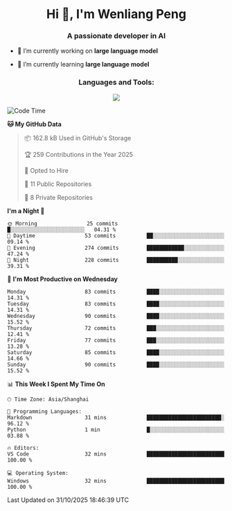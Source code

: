 <h1 align="center">Hi 👋, I'm Wenliang Peng</h1>
<h3 align="center">A passionate developer in AI</h3>

- 🔭 I’m currently working on **large language model**

- 🌱 I’m currently learning **large language model**

<!-- <h3 align="left">Connect with me:</h3> -->
<!-- <p align="left">
</p> -->

<h3 align="center">Languages and Tools:</h3>
<p align="center">
  <a href="https://skillicons.dev">
    <img src="https://skillicons.dev/icons?i=cpp,ros,docker,azure,git,linux,py,pytorch,cmake,githubactions,powershell,md&perline=6" />
  </a>
</p>


<!-- <p><img align="center" src="https://github-readme-stats.vercel.app/api/top-langs?username=bpwl0121&show_icons=true&locale=en&layout=compact" alt="bpwl0121" /></p> -->

<!-- <p><img align="center" src="https://github-readme-streak-stats.herokuapp.com/?user=bpwl0121&" alt="bpwl0121" /></p> -->

<!--START_SECTION:waka-->
![Code Time](http://img.shields.io/badge/Code%20Time-462%20hrs%2044%20mins-blue)

**🐱 My GitHub Data** 

> 📦 162.8 kB Used in GitHub's Storage 
 > 
> 🏆 259 Contributions in the Year 2025
 > 
> 💼 Opted to Hire
 > 
> 📜 11 Public Repositories 
 > 
> 🔑 8 Private Repositories 
 > 
**I'm a Night 🦉** 

```text
🌞 Morning                25 commits          █░░░░░░░░░░░░░░░░░░░░░░░░   04.31 % 
🌆 Daytime                53 commits          ██░░░░░░░░░░░░░░░░░░░░░░░   09.14 % 
🌃 Evening                274 commits         ████████████░░░░░░░░░░░░░   47.24 % 
🌙 Night                  228 commits         ██████████░░░░░░░░░░░░░░░   39.31 % 
```
📅 **I'm Most Productive on Wednesday** 

```text
Monday                   83 commits          ████░░░░░░░░░░░░░░░░░░░░░   14.31 % 
Tuesday                  83 commits          ████░░░░░░░░░░░░░░░░░░░░░   14.31 % 
Wednesday                90 commits          ████░░░░░░░░░░░░░░░░░░░░░   15.52 % 
Thursday                 72 commits          ███░░░░░░░░░░░░░░░░░░░░░░   12.41 % 
Friday                   77 commits          ███░░░░░░░░░░░░░░░░░░░░░░   13.28 % 
Saturday                 85 commits          ████░░░░░░░░░░░░░░░░░░░░░   14.66 % 
Sunday                   90 commits          ████░░░░░░░░░░░░░░░░░░░░░   15.52 % 
```


📊 **This Week I Spent My Time On** 

```text
🕑︎ Time Zone: Asia/Shanghai

💬 Programming Languages: 
Markdown                 31 mins             ████████████████████████░   96.12 % 
Python                   1 min               █░░░░░░░░░░░░░░░░░░░░░░░░   03.88 % 

🔥 Editors: 
VS Code                  32 mins             █████████████████████████   100.00 % 

💻 Operating System: 
Windows                  32 mins             █████████████████████████   100.00 % 
```


 Last Updated on 31/10/2025 18:46:39 UTC
<!--END_SECTION:waka-->
